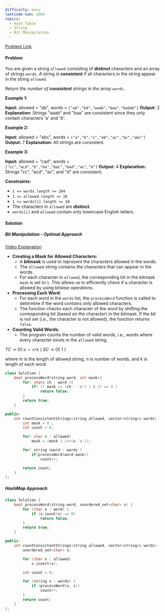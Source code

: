 ```yaml
---
difficulty: easy
leetcode-num: 1684
topics:
  - Hash Table
  - String
  - Bit Manipulation
---
```

[Problem Link](https://leetcode.com/problems/count-the-number-of-consistent-strings/)

#### Problem
You are given a string `allowed` consisting of **distinct** characters and an array of strings `words`. A string is **consistent** if all characters in the string appear in the string `allowed`.

Return _the number of **consistent** strings in the array_ `words`.

**Example 1:**

**Input:** allowed = "ab", words = `["ad","bd","aaab","baa","badab"]`
**Output:** 2
**Explanation:** Strings "aaab" and "baa" are consistent since they only contain characters 'a' and 'b'.

**Example 2:**

**Input:** allowed = "abc", words = `["a","b","c","ab","ac","bc","abc"]`
**Output:** 7
**Explanation:** All strings are consistent.

**Example 3:**

**Input:** allowed = "cad", words = `["cc","acd","b","ba","bac","bad","ac","d"]`
**Output:** 4
**Explanation:** Strings "cc", "acd", "ac", and "d" are consistent.

**Constraints:**

- `1 <= words.length <= 104`
- `1 <= allowed.length <= 26`
- `1 <= words[i].length <= 10`
- The characters in `allowed` are **distinct**.
- `words[i]` and `allowed` contain only lowercase English letters.

#### Solution

##### Bit Manipulation - Optimal Approach
[Video Explanation](https://youtu.be/QEIKg95HKzg)

- **Creating a Mask for Allowed Characters:**    
    - A **bitmask** is used to represent the characters allowed in the words.
    - The `allowed` string contains the characters that can appear in the words.
    - For each character in `allowed`, the corresponding bit in the bitmask `mask` is set to `1`. This allows us to efficiently check if a character is allowed by using bitwise operations.
- **Processing Each Word:**    
    - For each word in the `words` list, the `processWord` function is called to determine if the word contains only allowed characters.
    - The function checks each character of the word by shifting the corresponding bit (based on the character) in the bitmask. If the bit is not set (i.e., the character is not allowed), the function returns `false`.
- **Counting Valid Words:**    
    - The program counts the number of valid words, i.e., words where every character exists in the `allowed` string.

*TC ->* O(  `m + n*k` )
*SC ->* O( 1 )

where m is the length of allowed string, n is number of words, and k is length of each word

```cpp title=Code
class Solution {
    bool processWord(string word, int mask){
        for( char& ch : word ){
            if( (( mask >> (ch - 'a') ) & 1) == 0 )
                return false;
        }
        return true;
    }

public:
    int countConsistentStrings(string allowed, vector<string>& words) {
        int mask = 0 ;
        int count = 0;

        for( char x : allowed)
            mask = (mask | 1<<(x-'a'));

        for( string &word : words )
            if(processWord(word,mask))
                count++;

        return count;
    }
};
```

##### HashMap Approach

```cpp title=Code
class Solution {
    bool processWord(string word, unordered_set<char> s) {
        for (char x : word) {
            if (s.count(x) == 0)
                return false;
        }
        return true;
    }

public:
    int countConsistentStrings(string allowed, vector<string>& words) {
        unordered_set<char> s;

        for (char x : allowed)
            s.insert(x);

        int count = 0;

        for (string x : words) {
            if (processWord(x, s))
                count++;
        }
        return count;
    }
};
```